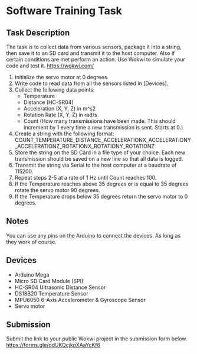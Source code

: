 # Software Training Task

## Task Description
The task is to collect data from various sensors, package it into a string, then save it to an SD card and transmit it to the host computer. Also if certain conditions are met perform an action. Use Wokwi to simulate your code and test it. https://wokwi.com/
  
1. Initialize the servo motor at 0 degrees.
2. Write code to read data from all the sensors listed in [Devices].
3. Collect the following data points:
	- Temperature
	- Distance (HC-SR04)
	- Acceleration (X, Y, Z) in m^s2
	- Rotation Rate (X, Y, Z) in rad/s
	- Count (How many transmissions have been made. This should increment by 1 every time a new transmission is sent. Starts at 0.)
4. Create a string with the following format:
	COUNT_TEMPERATURE_DISTANCE_ACCELERATIONX_ACCELERATIONY_ACCELERATIONZ_ROTATIONX_ROTATIONY_ROTATIONZ
5. Store the string on the SD Card in a file type of your choice. Each new transmission should be saved on a new line so that all data is logged.
6. Transmit the string via Serial to the host computer at a baudrate of 115200.
7. Repeat steps 2-5 at a rate of 1 Hz until Count reaches 100.
8. If the Temperature reaches above 35 degrees or is equal to 35 degrees rotate the servo motor 90 degrees.
9. If the Temperature drops below 35 degrees return the servo motor to 0 degrees.

## Notes
You can use any pins on the Arduino to connect the devices. As long as they work of course.

## Devices
- Arduino Mega
- Micro SD Card Module (SPI)
- HC-SR04 Ultrasonic Distance Sensor
- DS18B20 Temperature Sensor
- MPU6050 6-Axis Accelerometer & Gyroscope Sensor
- Servo motor

## Submission
Submit the link to your public Wokwi project in the submission form below.  
https://forms.gle/odUKQcjkpXAaYcKf6